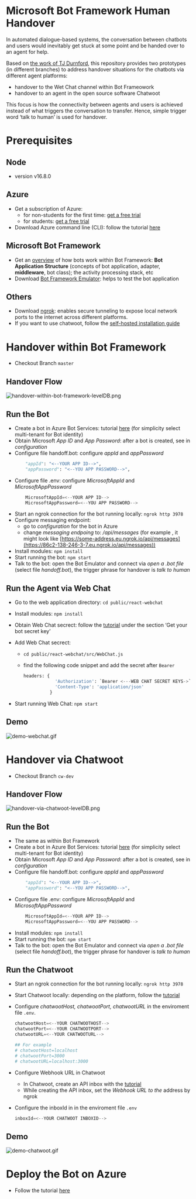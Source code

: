# Microsoft Bot Framework Human Handover

In automated dialogue-based systems, the conversation between chatbots and users would inevitably get stuck at some point and be handed over to an agent for help. 

Based on [the work of TJ Durnford](https://github.com/tdurnford), this repository provides two prototypes (in different branches) to address handover situations for the chatbots via different agent platforms: 

- handover to the Wet Chat channel within Bot Frameowork
- handover to an agent in the open source software Chatwoot

This focus is how the connectivity between agents and users is achieved instead of what triggers the conversation to transfer.  Hence, simple trigger word ‘talk to human’ is used for handover.

# **Prerequisites**

## Node

- version v16.8.0

## Azure

- Get a subscription of Azure:
    - for non-students for the first time: [get a free trial](https://azure.microsoft.com/en-us/free/search/?ef_id=CjwKCAjw5dqgBhBNEiwA7PryaG51bPWx-qb5lWyN_dzniyzl4pzV51WFOaChDg-BkTW-joBxxzaikBoCCZIQAvD_BwE%3AG%3As&OCID=AIDcmmzzaokddl_SEM_CjwKCAjw5dqgBhBNEiwA7PryaG51bPWx-qb5lWyN_dzniyzl4pzV51WFOaChDg-BkTW-joBxxzaikBoCCZIQAvD_BwE%3AG%3As&gclid=CjwKCAjw5dqgBhBNEiwA7PryaG51bPWx-qb5lWyN_dzniyzl4pzV51WFOaChDg-BkTW-joBxxzaikBoCCZIQAvD_BwE)
    - for students: [get a free trial](https://azure.microsoft.com/en-us/free/students/)
- Download Azure command line (CLI): follow the tutorial [here](https://learn.microsoft.com/en-us/cli/azure/install-azure-cli)

## Microsoft Bot Framework

- Get an [overview](https://learn.microsoft.com/en-us/azure/bot-service/bot-builder-basics?view=azure-bot-service-4.0) of how bots work within Bot Framework: **Bot Application Structure** (concepts of bot application, adapter, **middleware**, bot class); the activity processing stack, etc
- Download [Bot Framework Emulator](https://github.com/Microsoft/BotFramework-Emulator/releases/tag/v4.14.1): helps to test the bot application

## Others

- Download [ngrok](https://ngrok.com/download):  enables secure tunneling to expose local network ports to the internet across different platforms.
- If you want to use chatwoot, follow the [self-hosted installation guide](https://www.chatwoot.com/docs/self-hosted/)

# Handover within Bot Framework

- Checkout Branch `master`

## Handover Flow

![handover-within-bot-framework-levelDB.png](images/handover-within-bot-framework-levelDB.png)

## Run the Bot

- Create a bot in Azure Bot Services: tutorial [here](https://learn.microsoft.com/en-us/azure/bot-service/abs-quickstart?view=azure-bot-service-4.0&tabs=multitenant) (for simplicity select multi-tenant for Bot identity)
- Obtain Microsoft *App ID* and *App Password*:  after a bot is created,  see in *configuration*
- Configure file handoff.bot: configure  *appId* and *appPassword*
    ```python
        "appId": "<--YOUR APP ID-->",
        "appPassword": "<--YOU APP PASSWORD-->",
    ```
- Configure file .env: configure  *MicrosoftAppId* and *MicrosoftAppPassword*
    ```python
        MicrosoftAppId=<--YOUR APP ID-->
        MicrosoftAppPassword=<--YOU APP PASSWORD-->
    ```
- Start an ngrok connection for the bot running locally: `ngrok http 3978`
- Configure messaging endpoint:
    - go to *configuration* for the bot in Azure
    - change *messaging endpoing* to: *<address-by-ngrok>/api/messages* (for example , it might look like [https://some-address.eu.ngrok.io/api/messages](https://86c2-138-246-3-7.eu.ngrok.io/api/messages))
- Install modules:  `npm install`
- Start running the bot: `npm start`
- Talk to the bot: open the Bot Emulator and connect via *open a .bot file* (select file *handoff.bot*), the trigger phrase for handover is *talk to human*

## Run the Agent via Web Chat

- Go to the web application directory: `cd public/react-webchat`
- Install modules:  `npm install`
- Obtain Web Chat secrect:  follow the [tutorial](https://learn.microsoft.com/en-us/azure/bot-service/bot-service-channel-connect-webchat?view=azure-bot-service-4.0) under the section ‘Get your bot secret key’
- Add Web Chat secrect:
    - `cd public/react-webchat/src/WebChat.js`
    - find the following code snippet and add the secret after `Bearer`
        
        ```python
        headers: {
                    'Authorization': `Bearer <---WEB CHAT SECRET KEYS->`,
                    'Content-Type': 'application/json'
                  }
        ```
        
- Start running Web Chat: `npm start`

## Demo

![demo-webchat.gif](images/demo-webchat.gif)

# Handover via Chatwoot

- Checkout Branch `cw-dev`

## Handover Flow

![handover-via-chatwoot-levelDB.png](images/handover-via-chatwoot-levelDB.png)

## Run the Bot

- The same as within Bot Framework
- Create a bot in Azure Bot Services: tutorial [here](https://learn.microsoft.com/en-us/azure/bot-service/abs-quickstart?view=azure-bot-service-4.0&tabs=multitenant) (for simplicity select multi-tenant for Bot identity)
- Obtain Microsoft *App ID* and *App Password*:  after a bot is created,  see in *configuration*
- Configure file handoff.bot: configure  *appId* and *appPassword*
    ```python
        "appId": "<--YOUR APP ID-->",
        "appPassword": "<--YOU APP PASSWORD-->",
    ```
- Configure file .env: configure  *MicrosoftAppId* and *MicrosoftAppPassword*
    ```python
        MicrosoftAppId=<--YOUR APP ID-->
        MicrosoftAppPassword=<--YOU APP PASSWORD-->
    ```
- Install modules:  `npm install`
- Start running the bot: `npm start`
- Talk to the bot: open the Bot Emulator and connect via *open a .bot file* (select file *handoff.bot*), the trigger phrase for handover is *talk to human*

## Run the Chatwoot

- Start an ngrok connection for the bot running locally: `ngrok http 3978`
- Start Chatwoot locally: depending on the platform, follow the [tutorial](https://www.chatwoot.com/docs/self-hosted/)
- Configure *chatwootHost, chatwootPort, chatwootURL* in the enviroment file `.env`.
    
    ```python
    chatwootHost=<--YOUR CHATWOOTHOST-->
    chatwootPort=<--YOUR CHATWOOTPORT-->
    chatwootURL=<--YOUR CHATWOOTURL-->

    ## For example
    # chatwootHost=localhost
    # chatwootPort=3000
    # chatwootURL=localhost:3000
    ```
    
- Configure Webhook URL in Chatwoot
    - In Chatwoot, create an API inbox with the [tutorial](https://www.chatwoot.com/docs/product/channels/api/create-channel/)
    - While creating the API inbox, set the *Webhook URL to the* address by ngrok
- Configure the inboxId in in the enviroment file `.env`
    ```python
    inboxId=<--YOUR CHATWOOT INBOXID-->
    ```
    

## Demo

![demo-chatwoot.gif](images/demo-chatwoot.gif)

# Deploy the Bot on Azure

- Follow the tutorial [here](https://learn.microsoft.com/en-us/azure/bot-service/provision-and-publish-a-bot?view=azure-bot-service-4.0&tabs=userassigned%2Ccsharp)